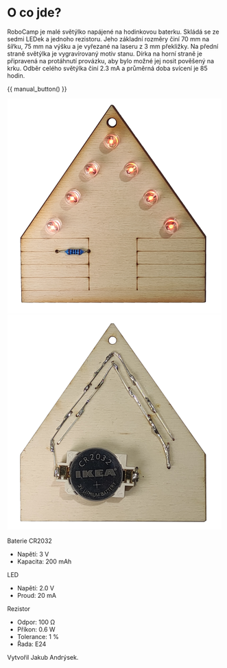 # O co jde?

RoboCamp je malé světýlko napájené na hodinkovou baterku. Skládá se ze sedmi LEDek a jednoho rezistoru. Jeho základní rozměry činí 70 mm na šířku, 75 mm na výšku a je vyřezané na laseru z 3 mm překližky. Na přední straně světýlka je vygravírovaný motiv stanu. Dírka na horní straně je připravená na protáhnutí provázku, aby bylo možné jej nosit pověšený na krku. Odběr celého světýlka činí 2.3 mA a průměrná doba svícení je 85 hodin.

{{ manual_button() }}

![RoboCamp přední strana](assets/roboSvit-propag/photo/roboSvit-propag-04.png)
![RoboCamp zadní strana](assets/roboSvit-propag/photo/roboSvit-propag-03.png)


Baterie CR2032
- Napětí: 3 V
- Kapacita: 200 mAh

LED
- Napětí: 2.0 V
- Proud: 20 mA

Rezistor
- Odpor: 100 Ω
- Příkon: 0.6 W
- Tolerance: 1 %
- Řada: E24

Vytvořil Jakub Andrýsek.